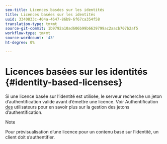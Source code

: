 ```yaml
---
seo-title: Licences basées sur les identités
title: Licences basées sur les identités
uuid: 3340833c-404a-4647-86b9-6f67ca354f58
translation-type: tm+mt
source-git-commit: 1b9792a10ad606b99b6639799ac2aacb707b2af5
workflow-type: tm+mt
source-wordcount: '43'
ht-degree: 0%

---
```



# Licences basées sur les identités {#identity-based-licenses}

Si une licence basée sur l’identité est utilisée, le serveur recherche un jeton d’authentification valide avant d’émettre une licence. Voir Authentification [des](../../../aaxs-protecting-content/content-introduction/content-usage-rules/content-authentication/content-user-authentication.md) utilisateurs pour en savoir plus sur la gestion des jetons d’authentification.

>[!NOTE]
>
>Pour prévisualisation d’une licence pour un contenu basé sur l’identité, un client doit s’authentifier.

